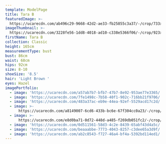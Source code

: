```yaml
---
template: ModelPage
title: Tara B
featuredImage: >-
  https://ucarecdn.com/ab496c29-9668-42d2-ae33-fb25855c3a37/-/crop/733x425/0,102/-/preview/
imageThumbnail: >-
  https://ucarecdn.com/3228fe56-1dd8-4018-ad10-c338e5366f06/-/crop/923x1290/419,30/-/preview/
firstName: Tara B
collection: Classic
height: 165cm
measurementType: bust
bust: 86cm
waist: 68cm
hips: 92cm
size: 8-10
shoeSize: '8.5'
hair: 'Light Brown '
eyes: Hazel
imagePortfolio:
  - image: 'https://ucarecdn.com/a57ab7b7-bfb7-47b7-8e92-953ae77e3365/'
  - image: 'https://ucarecdn.com/7fe1498c-7b58-40f1-902c-716bb21f9706/'
  - image: 'https://ucarecdn.com/483a37ac-eb9e-44ea-92ef-5529acd17c2d/'
  - image: >-
      https://ucarecdn.com/a8149007-6cd6-433b-bc6e-67f304cc0a23/-/crop/635x1051/98,30/-/preview/
  - image: >-
      https://ucarecdn.com/e8d0ba71-0d72-448d-a485-f269db051fc2/-/crop/733x1044/0,56/-/preview/
  - image: 'https://ucarecdn.com/0d511561-58d3-4c2e-8439-65abf43d4a5c/'
  - image: 'https://ucarecdn.com/beaaabbe-7773-4043-8257-c3dee65a3d9f/'
  - image: 'https://ucarecdn.com/ab2c8543-f727-46a4-bf4a-5392bd114ed1/'
---
```


